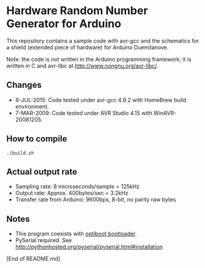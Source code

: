 # Hardware Random Number Generator for Arduino

This repository contains a sample code with avr-gcc and the schematics
for a shield (extended piece of hardware) for Arduino Duemilanove.

Note: the code is *not* written in the Arduino programming framework; it
is written in C and avr-libc at <http://www.nongnu.org/avr-libc/>.

## Changes

* 6-JUL-2015: Code tested under avr-gcc 4.9.2 with HomeBrew build environment.
* 7-MAR-2009: Code tested under AVR Studio 4.15 with WinAVR-20081205.

## How to compile

    ./build.sh

## Actual output rate

* Sampling rate: 8 microseconds/sample = 125kHz
* Output rate: Approx. 400bytes/sec = 3.2kHz
* Transfer rate from Arduino: 9600bps, 8-bit, no parity raw bytes

## Notes

* This program coexists with [optiboot bootloader](https://github.com/Optiboot/optiboot/).
* PySerial required. See <http://pythonhosted.org/pyserial/pyserial.html#installation>

[End of README.md]
